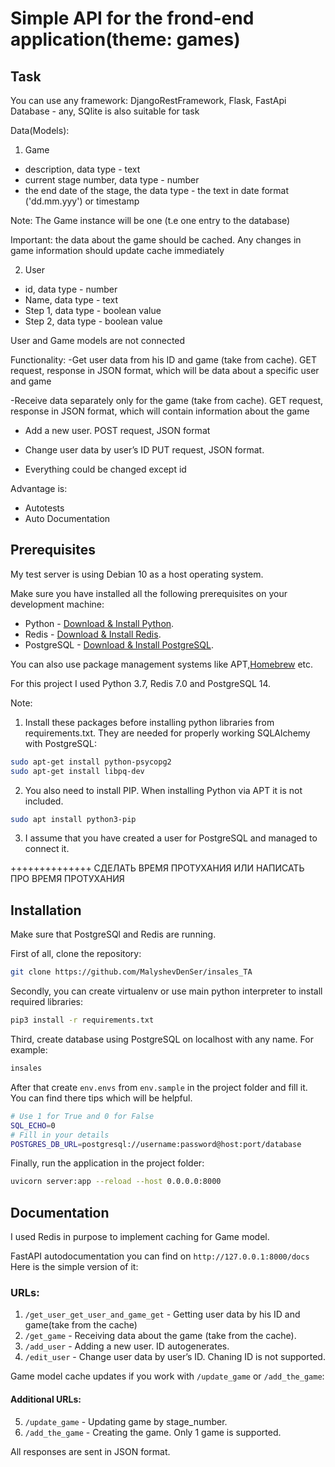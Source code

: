 # Simple API for the frond-end application(theme: games)
## Task

You can use any framework:
DjangoRestFramework, Flask, FastApi
Database - any, SQlite is also suitable for task

Data(Models):
1) Game 
  - description, data type - text
  - current stage number, data type - number
  - the end date of the stage, the data type - the text in date format ('dd.mm.yyy') or timestamp
  
  Note: The Game instance will be one (t.e one entry to the database)

Important: the data about the game should be cached.
Any changes in game information should update cache immediately

2) User
  - id, data type - number
  - Name, data type - text
  - Step 1, data type - boolean value
  - Step 2, data type - boolean value
  
  User and Game models are not connected

Functionality:
-Get user data from his ID and game (take from cache).
 GET request, response in JSON format, which will be data about a specific user and game

-Receive data separately only for the game (take from cache).
 GET request, response in JSON format, which will contain information about the game

- Add a new user.
POST request, JSON format

- Change user data by user’s ID
PUT request, JSON format. 
- Everything could be changed except id 

Advantage is:
- Autotests
- Auto Documentation

## Prerequisites
My test server is using Debian 10 as a host operating system.

Make sure you have installed all the following prerequisites on your development machine:
- Python - [Download & Install Python](https://www.python.org/downloads/).
- Redis - [Download & Install Redis](https://redis.io/docs/getting-started/installation/). 
- PostgreSQL - [Download & Install PostgreSQL](https://www.postgresql.org/download/).

You can also use package management systems like APT,[Homebrew](https://brew.sh/)  etc.

For this project I used Python 3.7, Redis 7.0 and PostgreSQL 14.

Note:

1) Install these packages before installing python libraries from requirements.txt.
They are needed for properly working SQLAlchemy with PostgreSQL:

 ```bash
sudo apt-get install python-psycopg2
sudo apt-get install libpq-dev
```

2) You also need to install PIP. When installing Python via APT it is not included.
 ```bash
sudo apt install python3-pip
```


3) I assume that you have created a user for PostgreSQL and managed to connect it.


++++++++++++++
СДЕЛАТЬ ВРЕМЯ ПРОТУХАНИЯ ИЛИ НАПИСАТЬ ПРО ВРЕМЯ ПРОТУХАНИЯ


## Installation
Make sure that PostgreSQl and Redis are running.

First of all, clone the repository:

```bash
git clone https://github.com/MalyshevDenSer/insales_TA
```

Secondly, you can create virtualenv or use main python interpreter to install required libraries:

```bash
pip3 install -r requirements.txt
```

Third, create database using PostgreSQL on localhost with any name. For example:

```bash
insales
```

After that create ```env.envs``` from ```env.sample``` in the project folder and fill it. 
You can find there tips which will be helpful.

```bash
# Use 1 for True and 0 for False
SQL_ECHO=0
# Fill in your details
POSTGRES_DB_URL=postgresql://username:password@host:port/database
```

Finally, run the application in the project folder:

```bash
uvicorn server:app --reload --host 0.0.0.0:8000
```

## Documentation

I used Redis in purpose to implement caching for Game model. 

FastAPI autodocumentation you can find on ```http://127.0.0.1:8000/docs```
Here is the simple version of it:

### URLs:

1) ```/get_user_get_user_and_game_get``` - Getting user data by his ID and game(take from the cache)
2) ```/get_game``` - Receiving data about the game (take from the cache).
3) ```/add_user``` - Adding a new user. ID autogenerates.
4) ```/edit_user``` - Change user data by user’s ID. Chaning ID is not supported.

Game model cache updates if you work with ```/update_game``` or ```/add_the_game```:

#### Additional URLs:

5) ```/update_game``` - Updating game by stage_number.
6) ```/add_the_game``` - Creating the game. Only 1 game is supported. 

All responses are sent in JSON format.